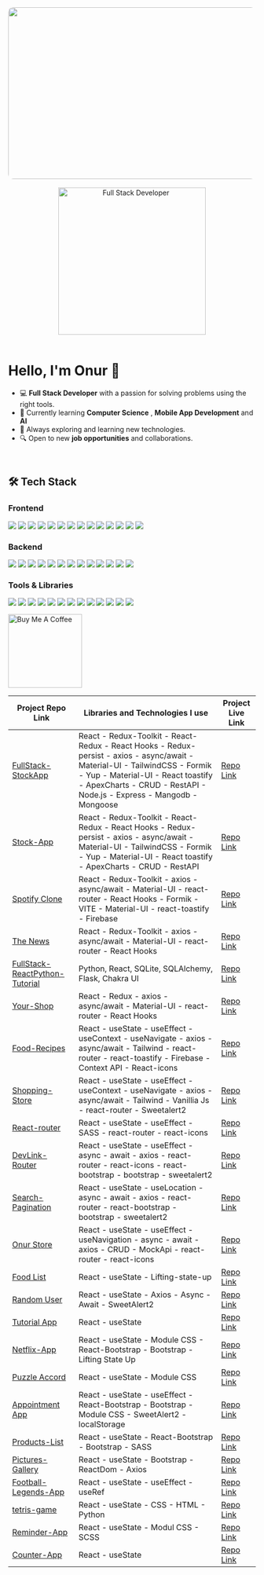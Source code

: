       

                                          
                                                         
<div align="center">
<picture>   <img src="https://github.com/user-attachments/assets/0ce7f6f7-2c44-4c78-a9fb-64cd5e641689" 
                  height = "350px"
                  width= "550px"
                  style="clip-path: inset(0 round 10px);"
                  /> 
</picture>
</div>
<br>
<div align="center">
  <img src="https://img.shields.io/badge/-Full%20Stack%20Developer-4A90E2?style=flat&logo=code&logoColor=white" 
       alt="Full Stack Developer" width="300px" />
</div>

<br>

# Hello, I'm Onur 👋

- 💻 **Full Stack Developer** with a passion for solving problems using the right tools.
- 🌱 Currently learning **Computer Science** , **Mobile App Development** and **AI**
- 🚀 Always exploring and learning new technologies.
- 🔍 Open to new **job opportunities** and collaborations.
  
<br>  

## 🛠️ Tech Stack

### Frontend  
<p align="left">
  <img src="https://img.shields.io/badge/-HTML5-E34F26?style=flat&logo=html5&logoColor=white" />
  <img src="https://img.shields.io/badge/-CSS3-1572B6?style=flat&logo=css3&logoColor=white" />
  <img src="https://img.shields.io/badge/-JavaScript-F7DF1E?style=flat&logo=javascript&logoColor=black" />
  <img src="https://img.shields.io/badge/-React-61DAFB?style=flat&logo=react&logoColor=black" />
  <img src="https://img.shields.io/badge/-Angular-DD0031?style=flat&logo=angular&logoColor=white" />
  <img src="https://img.shields.io/badge/-Bootstrap-7952B3?style=flat&logo=bootstrap&logoColor=white" />
  <img src="https://img.shields.io/badge/-Sass-CC6699?style=flat&logo=sass&logoColor=white" />
  <img src="https://img.shields.io/badge/-TypeScript-3178C6?style=flat&logo=typescript&logoColor=white" />
  <img src="https://img.shields.io/badge/-Vue.js-4FC08D?style=flat&logo=vue.js&logoColor=white" />
  <img src="https://img.shields.io/badge/-Redux-764ABC?style=flat&logo=redux&logoColor=white" />
  <img src="https://img.shields.io/badge/-Tailwind%20CSS-06B6D4?style=flat&logo=tailwind-css&logoColor=white" />
  <img src="https://img.shields.io/badge/-Next.js-000000?style=flat&logo=next.js&logoColor=white" />
  <img src="https://img.shields.io/badge/-Gatsby-663399?style=flat&logo=gatsby&logoColor=white" />
  <img src="https://img.shields.io/badge/-Styled%20Components-DB7093?style=flat&logo=styled-components&logoColor=white" />
</p>

### Backend  
<p align="left">
  <img src="https://img.shields.io/badge/-Node.js-339933?style=flat&logo=node.js&logoColor=white" />
  <img src="https://img.shields.io/badge/-Express-000000?style=flat&logo=express&logoColor=white" />
  <img src="https://img.shields.io/badge/-Python-3776AB?style=flat&logo=python&logoColor=white" />
  <img src="https://img.shields.io/badge/-Django-092E20?style=flat&logo=django&logoColor=white" />
  <img src="https://img.shields.io/badge/-MongoDB-47A248?style=flat&logo=mongodb&logoColor=white" />
  <img src="https://img.shields.io/badge/-GraphQL-E10098?style=flat&logo=graphql&logoColor=white" />
  <img src="https://img.shields.io/badge/-Flask-000000?style=flat&logo=flask&logoColor=white" />
  <img src="https://img.shields.io/badge/-Spring%20Boot-6DB33F?style=flat&logo=spring-boot&logoColor=white" />
  <img src="https://img.shields.io/badge/-Ruby%20on%20Rails-CC0000?style=flat&logo=ruby-on-rails&logoColor=white" />
  <img src="https://img.shields.io/badge/-MySQL-4479A1?style=flat&logo=mysql&logoColor=white" />
  <img src="https://img.shields.io/badge/-PostgreSQL-336791?style=flat&logo=postgresql&logoColor=white" />
  <img src="https://img.shields.io/badge/-Redis-DC382D?style=flat&logo=redis&logoColor=white" />
  <img src="https://img.shields.io/badge/-Kafka-231F20?style=flat&logo=apache-kafka&logoColor=white" />
</p>

### Tools & Libraries  
<p align="left">
  <img src="https://img.shields.io/badge/-Git-F05032?style=flat&logo=git&logoColor=white" />
  <img src="https://img.shields.io/badge/-Docker-2496ED?style=flat&logo=docker&logoColor=white" />
  <img src="https://img.shields.io/badge/-Webpack-8DD6F9?style=flat&logo=webpack&logoColor=black" />
  <img src="https://img.shields.io/badge/-NPM-CB3837?style=flat&logo=npm&logoColor=white" />
  <img src="https://img.shields.io/badge/-Jest-C21325?style=flat&logo=jest&logoColor=white" />
  <img src="https://img.shields.io/badge/-Yarn-2C8EBB?style=flat&logo=yarn&logoColor=white" />
  <img src="https://img.shields.io/badge/-ESLint-4B32C3?style=flat&logo=eslint&logoColor=white" />
  <img src="https://img.shields.io/badge/-Prettier-F7B93E?style=flat&logo=prettier&logoColor=white" />
  <img src="https://img.shields.io/badge/-Babel-F9DC3E?style=flat&logo=babel&logoColor=black" />
  <img src="https://img.shields.io/badge/-Jenkins-D24939?style=flat&logo=jenkins&logoColor=white" />
  <img src="https://img.shields.io/badge/-Kubernetes-326CE5?style=flat&logo=kubernetes&logoColor=white" />
  <img src="https://img.shields.io/badge/-Postman-FF6C37?style=flat&logo=postman&logoColor=white" />
  <img src="https://img.shields.io/badge/-Vite-646CFF?style=flat&logo=vite&logoColor=white" />
</p>

<a href="https://www.buymeacoffee.com/your_username" target="_blank"><img src="https://cdn.buymeacoffee.com/buttons/v2/default-red.png" alt="Buy Me A Coffee" width="150" ></a>


| Project Repo Link | Libraries and Technologies I use | Project Live Link |
|-------------------|----------------------------------|-------------------|
| [FullStack-StockApp](https://github.com/kapucuonur/FullStack_StockApp) | React - Redux-Toolkit - React-Redux - React Hooks - Redux-persist - axios - async/await - Material-UI - TailwindCSS - Formik - Yup - Material-UI - React toastify - ApexCharts - CRUD - RestAPI - Node.js - Express - Mangodb - Mongoose | [Repo Link](https://fullstack-stockapp-wfdx.onrender.com/) |
| [Stock-App](https://github.com/kapucuonur/stock-app) | React - Redux-Toolkit - React-Redux - React Hooks - Redux-persist - axios - async/await - Material-UI - TailwindCSS - Formik - Yup - Material-UI - React toastify - ApexCharts - CRUD - RestAPI | [Repo Link](https://stock-qg9tfa1ph-kapucuonurs-projects.vercel.app/) |
| [Spotify Clone](https://github.com/kapucuonur/Spotify-Clone) | React - Redux-Toolkit - axios - async/await - Material-UI - react-router - React Hooks - Formik - VITE - Material-UI - react-toastify - Firebase | [Repo Link](https://spotify-clone-nwg43xbur-kapucuonurs-projects.vercel.app/login/login.html) |
| [The News](https://github.com/kapucuonur/redux-toolkit-thenews) | React - Redux-Toolkit - axios - async/await - Material-UI - react-router - React Hooks | [Repo Link](https://redux-toolkit-thenews-1.onrender.com) |
| [FullStack-ReactPython-Tutorial](https://github.com/kapucuonur/React-Python-Tutorial) | Python, React, SQLite, SQLAlchemy, Flask, Chakra UI | [Repo Link](https://react-python-tutorial-ezkn.onrender.com/) |
| [Your-Shop](https://github.com/kapucuonur/Your-Shop) | React - Redux - axios - async/await - Material-UI - react-router - React Hooks | [Repo Link](https://your-shop-7by1.onrender.com/) |
| [Food-Recipes](https://github.com/kapucuonur/Food-Recipes) | React - useState - useEffect - useContext - useNavigate - axios - async/await - Tailwind - react-router - react-toastify - Firebase - Context API - React-icons | [Repo Link](https://food-recipes-5hmm.onrender.com/) |
| [Shopping-Store](#) | React - useState - useEffect - useContext - useNavigate - axios - async/await - Tailwind - Vanillia Js - react-router - Sweetalert2 | [Repo Link](#) |
| [React-router](#) | React - useState - useEffect - SASS - react-router - react-icons | [Repo Link](#) |
| [DevLink-Router](https://github.com/kapucuonur/DevLink-Router) | React - useState - useEffect - async - await - axios - react-router - react-icons - react-bootstrap - bootstrap - sweetalert2 | [Repo Link](https://devlink-router.onrender.com/login) |
| [Search-Pagination](#) | React - useState - useLocation - async - await - axios - react-router - react-bootstrap - bootstrap - sweetalert2 | [Repo Link](#) |
| [Onur Store](https://github.com/kapucuonur/Onur-Store) | React - useState - useEffect - useNavigation - async - await - axios - CRUD - MockApi - react-router - react-icons | [Repo Link](https://onur-store-ltugr59wh-kapucuonurs-projects.vercel.app/) |
| [Food List](#) | React - useState - Lifting-state-up | [Repo Link](#) |
| [Random User ](https://github.com/kapucuonur/Ramdon-User) | React - useState - Axios - Async - Await - SweetAlert2 | [Repo Link](https://ramdon-user-jnyoyr37k-kapucuonurs-projects.vercel.app/)|
| [Tutorial App](https://github.com/kapucuonur/tutorial-app) | React - useState | [Repo Link](https://tutorial-kzpy8h6dl-kapucuonurs-projects.vercel.app/) |
| [Netflix-App](https://github.com/kapucuonur/netflix-app) | React - useState - Module CSS - React-Bootstrap - Bootstrap - Lifting State Up | [Repo Link](https://netflix-app-rust.vercel.app/) |
| [Puzzle Accord](#) | React - useState - Module CSS | [Repo Link](#) |
| [Appointment App](https://github.com/kapucuonur/appointment-app) | React - useState - useEffect - React-Bootstrap - Bootstrap - Module CSS - SweetAlert2 - localStorage | [Repo Link](https://appointment-lthi0maps-kapucuonurs-projects.vercel.app/) |
| [Products-List](https://github.com/kapucuonur/Products-List) | React - useState - React-Bootstrap - Bootstrap - SASS | [Repo Link](https://products-list-jqd0l8fq8-kapucuonurs-projects.vercel.app/) |
| [Pictures-Gallery](https://github.com/kapucuonur/pictures-gallery) | React - useState - Bootstrap - ReactDom - Axios | [Repo Link](https://pictures-gallery-fvdn1zejg-kapucuonurs-projects.vercel.app/) |
| [Football-Legends-App](https://github.com/kapucuonur/Football_Legends) | React - useState - useEffect - useRef | [Repo Link](https://footballegends.netlify.app/) |
| [tetris-game](https://github.com/kapucuonur/tetris-game) | React - useState - CSS - HTML - Python | [Repo Link](https://tetris-game-3bln.onrender.com) |
| [Reminder-App](#) | React - useState - Modul CSS - SCSS | [Repo Link](#) |
| [Counter-App](#) | React - useState | [Repo Link](#) |

